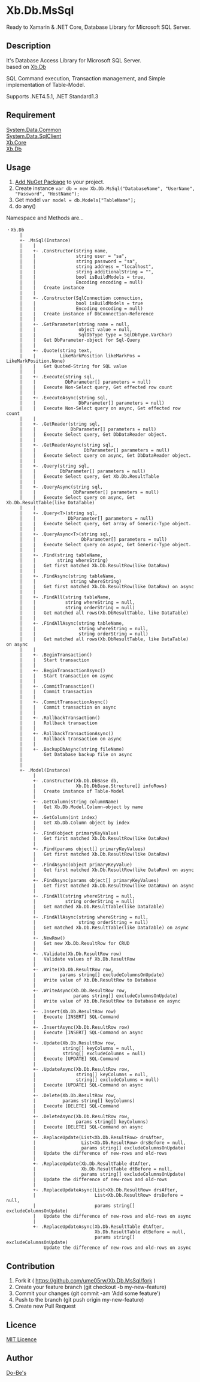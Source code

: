 Xb.Db.MsSql
====

Ready to Xamarin & .NET Core, Database Library for Microsoft SQL Server.

## Description
It's Database Access Library for Microsoft SQL Server.  
based on [Xb.Db](https://www.nuget.org/packages/Xb.Db/)

SQL Command execution, Transaction management, and Simple implementation of Table-Model.

Supports .NET4.5.1, .NET Standard1.3

## Requirement
[System.Data.Common](https://www.nuget.org/packages/System.Data.Common/)  
[System.Data.SqlClient](https://www.nuget.org/packages/System.Data.SqlClient/)  
[Xb.Core](https://www.nuget.org/packages/Xb.Core/)  
[Xb.Db](https://www.nuget.org/packages/Xb.Db/)

## Usage
1. [Add NuGet Package](https://www.nuget.org/packages/Xb.Db.MsSql/) to your project.
2. Create instance `var db = new Xb.Db.MsSql("DatabaseName", "UserName", "Password", "HostName");`
3. Get model `var model = db.Models["TableName"];`
4. do any()

Namespace and Methods are...


    ・Xb.Db
         |
         +- .MsSql(Instance)
         |    |
         |    +- .Constructor(string name,
         |    |               string user = "sa",
         |    |               string password = "sa",
         |    |               string address = "localhost",
         |    |               string additionalString = "",
         |    |               bool isBuildModels = true,
         |    |               Encoding encoding = null)
         |    |   Create instance
         |    |
         |    +- .Constructor(SqlConnection connection,
         |    |               bool isBuildModels = true
         |    |               Encoding encoding = null)
         |    |   Create instance of DbConnection-Reference
         |    |
         |    +- .GetParameter(string name = null,
         |    |                object value = null,
         |    |                SqlDbType type = SqlDbType.VarChar)
         |    |   Get DbParameter-object for Sql-Query
         |    |
         |    +- .Quote(string text,
         |    |         LikeMarkPosition likeMarkPos = LikeMarkPosition.None)
         |    |   Get Quoted-String for SQL value
         |    |
         |    +- .Execute(string sql,
         |    |           DbParameter[] parameters = null)
         |    |   Execute Non-Select query, Get effected row count
         |    |
         |    +- .ExecuteAsync(string sql,
         |    |                DbParameter[] parameters = null)
         |    |   Execute Non-Select query on async, Get effected row count
         |    |
         |    +- .GetReader(string sql, 
         |    |             DbParameter[] parameters = null)
         |    |   Execute Select query, Get DbDataReader object.
         |    |
         |    +- .GetReaderAsync(string sql, 
         |    |                  DbParameter[] parameters = null)
         |    |   Execute Select query on async, Get DbDataReader object.
         |    |
         |    +- .Query(string sql, 
         |    |         DbParameter[] parameters = null)
         |    |   Execute Select query, Get Xb.Db.ResultTable
         |    |
         |    +- .QueryAsync(string sql, 
         |    |              DbParameter[] parameters = null)
         |    |   Execute Select query on async, Get Xb.Db.ResultTable(like DataTable)
         |    |
         |    +- .Query<T>(string sql,
         |    |            DbParameter[] parameters = null)
         |    |   Execute Select query, Get array of Generic-Type object.
         |    |
         |    +- .QueryAsync<T>(string sql,
         |    |                 DbParameter[] parameters = null)
         |    |   Execute Select query on async, Get Generic-Type object.
         |    |
         |    +- .Find(string tableName,
         |    |        string whereString)
         |    |   Get first matched Xb.Db.ResultRow(like DataRow)
         |    |
         |    +- .FindAsync(string tableName,
         |    |             string whereString)
         |    |   Get first matched Xb.Db.ResultRow(like DataRow) on async
         |    |
         |    +- .FindAll(string tableName,
         |    |           string whereString = null,
         |    |           string orderString = null)
         |    |   Get matched all rows(Xb.DbResultTable, like DataTable)
         |    |
         |    +- .FindAllAsync(string tableName,
         |    |                string whereString = null,
         |    |                string orderString = null)
         |    |   Get matched all rows(Xb.DbResultTable, like DataTable) on async
         |    |
         |    +- .BeginTransaction()
         |    |   Start transaction
         |    |
         |    +- .BeginTransactionAsync()
         |    |   Start transaction on async
         |    |
         |    +- .CommitTransaction()
         |    |   Commit transaction
         |    |
         |    +- .CommitTransactionAsync()
         |    |   Commit transaction on async
         |    |
         |    +- .RollbackTransaction()
         |    |   Rollback transaction
         |    |
         |    +- .RollbackTransactionAsync()
         |    |   Rollback transaction on async
         |    |
         |    +- .BackupDbAsync(string fileName)
         |        Get Database backup file on async
         |
         |
         +- .Model(Instance)
              |
              +- .Constructor(Xb.Db.DbBase db,
              |               Xb.Db.DbBase.Structure[] infoRows)
              |   Create instance of Table-Model
              |
              +- .GetColumn(string columnName)
              |   Get Xb.Db.Model.Column-object by name
              |
              +- .GetColumn(int index)
              |   Get Xb.Db.Column object by index
              |
              +- .Find(object primaryKeyValue)
              |   Get first matched Xb.Db.ResultRow(like DataRow)
              |
              +- .Find(params object[] primaryKeyValues)
              |   Get first matched Xb.Db.ResultRow(like DataRow)
              |
              +- .FindAsync(object primaryKeyValue)
              |   Get first matched Xb.Db.ResultRow(like DataRow) on async
              |
              +- .FindAsync(params object[] primaryKeyValues)
              |   Get first matched Xb.Db.ResultRow(like DataRow) on async
              |
              +- .FindAll(string whereString = null,
              |           string orderString = null)
              |   Get matched Xb.Db.ResultTable(like DataTable)
              |
              +- .FindAllAsync(string whereString = null,
              |                string orderString = null)
              |   Get matched Xb.Db.ResultTable(like DataTable) on async
              |
              +- .NewRow()
              |   Get new Xb.Db.ResultRow for CRUD
              |
              +- .Validate(Xb.Db.ResultRow row)
              |   Validate values of Xb.Db.ResultRow
              |
              +- .Write(Xb.Db.ResultRow row,
              |         params string[] excludeColumnsOnUpdate)
              |   Write value of Xb.Db.ResultRow to Database
              |
              +- .WriteAsync(Xb.Db.ResultRow row,
              |              params string[] excludeColumnsOnUpdate)
              |   Write value of Xb.Db.ResultRow to Database on async
              |
              +- .Insert(Xb.Db.ResultRow row)
              |   Execute [INSERT] SQL-Command
              |
              +- .InsertAsync(Xb.Db.ResultRow row)
              |   Execute [INSERT] SQL-Command on async
              |
              +- .Update(Xb.Db.ResultRow row,
              |          string[] keyColumns = null,
              |          string[] excludeColumns = null)
              |   Execute [UPDATE] SQL-Command
              |
              +- .UpdateAsync(Xb.Db.ResultRow row,
              |               string[] keyColumns = null,
              |               string[] excludeColumns = null)
              |   Execute [UPDATE] SQL-Command on async
              |
              +- .Delete(Xb.Db.ResultRow row,
              |          params string[] keyColumns)
              |   Execute [DELETE] SQL-Command
              |
              +- .DeleteAsync(Xb.Db.ResultRow row,
              |               params string[] keyColumns)
              |   Execute [DELETE] SQL-Command on async
              |
              +- .ReplaceUpdate(List<Xb.Db.ResultRow> drsAfter,
              |                 List<Xb.Db.ResultRow> drsBefore = null,
              |                 params string[] excludeColumnsOnUpdate)
              |   Update the difference of new-rows and old-rows
              |
              +- .ReplaceUpdate(Xb.Db.ResultTable dtAfter,
              |                 Xb.Db.ResultTable dtBefore = null,
              |                 params string[] excludeColumnsOnUpdate)
              |   Update the difference of new-rows and old-rows
              |
              +- .ReplaceUpdateAsync(List<Xb.Db.ResultRow> drsAfter,
              |                      List<Xb.Db.ResultRow> drsBefore = null,
              |                      params string[] excludeColumnsOnUpdate)
              |   Update the difference of new-rows and old-rows on async
              |
              +- .ReplaceUpdateAsync(Xb.Db.ResultTable dtAfter,
                                     Xb.Db.ResultTable dtBefore = null,
                                     params string[] excludeColumnsOnUpdate)
                  Update the difference of new-rows and old-rows on async


## Contribution
1. Fork it ( https://github.com/ume05rw/Xb.Db.MsSql/fork )
2. Create your feature branch (git checkout -b my-new-feature)
3. Commit your changes (git commit -am 'Add some feature')
4. Push to the branch (git push origin my-new-feature)
5. Create new Pull Request


## Licence

[MIT Licence](https://github.com/ume05rw/Xb.Db.MsSq./blob/master/LICENSE)

## Author

[Do-Be's](http://dobes.jp)
